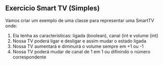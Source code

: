 ## Exercicio Smart TV (Simples)

Vamos criar um exemplo de uma classe para representar uma SmartTV onde:

1. Ela tenha as características: ligada (boolean), canal (int e volume (int)
2. Nossa TV poderá ligar e desligar e assim mudar o estado ligada
3. Nossa TV aumentará e diminuirá o volume sempre em +1 ou -1
4. Nossa TV poderá mudar de canal de 1 em 1 ou difinindo o número correspondente
